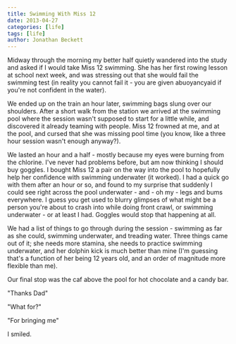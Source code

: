 ```yaml
---
title: Swimming With Miss 12
date: 2013-04-27
categories: [life]
tags: [life]
author: Jonathan Beckett
---
```


Midway through the morning my better half quietly wandered into the study and asked if I would take Miss 12 swimming. She has her first rowing lesson at school next week, and was stressing out that she would fail the swimming test (in reality you cannot fail it - you are given abuoyancyaid if you're not confident in the water).

We ended up on the train an hour later, swimming bags slung over our shoulders. After a short walk from the station we arrived at the swimming pool where the session wasn't supposed to start for a little while, and discovered it already teaming with people. Miss 12 frowned at me, and at the pool, and cursed that she was missing pool time (you know, like a three hour session wasn't enough anyway?).

We lasted an hour and a half - mostly because my eyes were burning from the chlorine. I've never had problems before, but am now thinking I should buy goggles. I bought Miss 12 a pair on the way into the pool to hopefully help her confidence with swimming underwater (it worked). I had a quick go with them after an hour or so, and found to my surprise that suddenly I could see right across the pool underwater - and - oh my - legs and bums everywhere. I guess you get used to blurry glimpses of what might be a person you're about to crash into while doing front crawl, or swimming underwater - or at least I had. Goggles would stop that happening at all.

We had a list of things to go through during the session - swimming as far as she could, swimming underwater, and treading water. Three things came out of it; she needs more stamina, she needs to practice swimming underwater, and her dolphin kick is much better than mine (I'm guessing that's a function of her being 12 years old, and an order of magnitude more flexible than me).

Our final stop was the caf above the pool for hot chocolate and a candy bar.

"Thanks Dad"

"What for?"

"For bringing me"

I smiled.